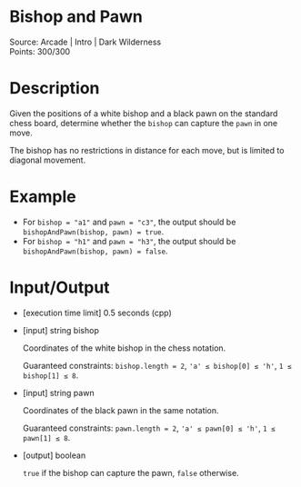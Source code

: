 # Bishop and Pawn
Source: Arcade | Intro | Dark Wilderness <br>
Points: 300/300

# Description

Given the positions of a white bishop and a black pawn on the standard chess board, determine whether the `bishop` can capture the `pawn` in one move.

The bishop has no restrictions in distance for each move, but is limited to diagonal movement.

# Example

* For `bishop = "a1"` and `pawn = "c3"`, the output should be
  `bishopAndPawn(bishop, pawn) = true`.
* For `bishop = "h1"` and `pawn = "h3"`, the output should be
  `bishopAndPawn(bishop, pawn) = false`.

# Input/Output

* [execution time limit] 0.5 seconds (cpp)

* [input] string bishop

  Coordinates of the white bishop in the chess notation.

  Guaranteed constraints:
  `bishop.length = 2`,
  `'a' ≤ bishop[0] ≤ 'h'`,
  `1 ≤ bishop[1] ≤ 8`.

* [input] string pawn

  Coordinates of the black pawn in the same notation.

  Guaranteed constraints:
  `pawn.length = 2`,
  `'a' ≤ pawn[0] ≤ 'h'`,
  `1 ≤ pawn[1] ≤ 8`.

* [output] boolean

  `true` if the bishop can capture the pawn, `false` otherwise.

